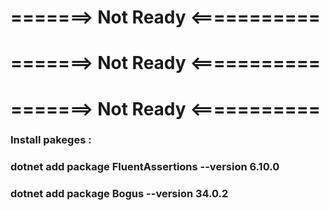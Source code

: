 # =======>  Not Ready  <===========
# =======>  Not Ready  <===========
# =======>  Not Ready  <===========


### Install pakeges :
### dotnet add package FluentAssertions --version 6.10.0
### dotnet add package Bogus --version 34.0.2

